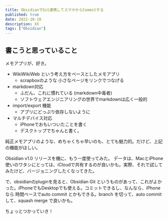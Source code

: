 ```yaml
---
title: ObsidianでGit連携してスマホからCommitする
published: true
date: 2022-10-18
description: XX
tags: ["Obsidian"]
---
```


## 書こうと思っていること

メモアプリが、好き。
- WikiWikiWeb という考え方をベースとしたメモアプリ
	- scrapboxのような 小さなページをリンクでつなげる
- markdown対応
	- ふだん、これに慣れている (markdown中毒者)
	- ソフトウェアエンジニアリングの世界でmarkdownは広く一般的
- import/export 機能
	- アプリにどっぷり依存しないように
- マルチデバイス対応
	- iPhoneでおもいついたことを書く
	- デスクトップでちゃんと書く。
 
純正メモアプリのような、めちゃくちゃ早いのも、とても魅力的。だけど、上記の機能がほしい。

Obsidian v1.0 リリースを機に、もう一度使ってみた。
データは、MacとiPhone使いのワタシにとっては、iCloudで共有するのが良いかも。実際、それで試してみたけど、バージョニングしたくなってきた。

で、obsidianのpluginを見ると、Obsidian Git というものがあって、これがよかった。iPhoneでもDesktopでも使える。コミットできるし、なんなら、iPhoneなら 時間ベースでauto commit とかもできる。branch を切って、auto commit して、squash merge で良いかも。

ちょっとつかっていき！